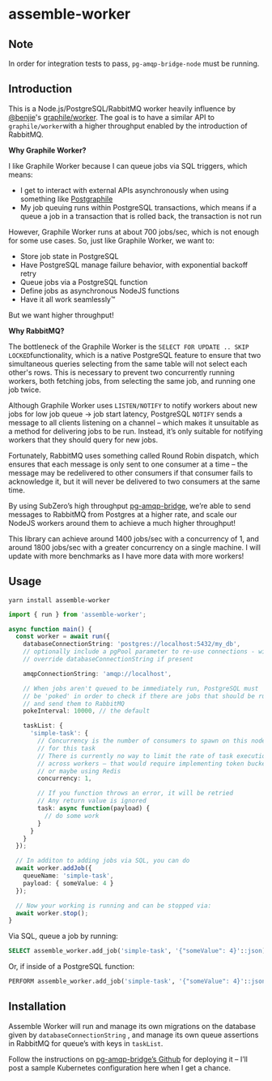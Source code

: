 # assemble-worker

## Note

In order for integration tests to pass, `pg-amqp-bridge-node` must be running.

## Introduction

This is a Node.js/PostgreSQL/RabbitMQ worker heavily influence by [@benjie](https://github.com/benjie)'s [graphile/worker](#).
The goal is to have a similar API to `graphile/worker`with a higher throughput enabled by the introduction of RabbitMQ.

**Why Graphile Worker?**

I like Graphile Worker because I can queue jobs via SQL triggers, which means:

- I get to interact with external APIs asynchronously when using something like [Postgraphile](https://github.com/graphile/postgraphile)
- My job queuing runs within PostgreSQL transactions, which means if a queue a job in a transaction that is rolled back, the transaction is not run

However, Graphile Worker runs at about 700 jobs/sec, which is not enough for some use cases.
So, just like Graphile Worker, we want to:

- Store job state in PostgreSQL
- Have PostgreSQL manage failure behavior, with exponential backoff retry
- Queue jobs via a PostgreSQL function
- Define jobs as asynchronous NodeJS functions
- Have it all work seamlessly™

But we want higher throughput!

**Why RabbitMQ?**

The bottleneck of the Graphile Worker is the `SELECT FOR UPDATE .. SKIP LOCKED`functionality, which is a native PostgreSQL feature to ensure that two simultaneous queries selecting from the same table will not select each other's rows. This is necessary to prevent two concurrently running workers, both fetching jobs, from selecting the same job, and running one job twice.

Although Graphile Worker uses `LISTEN/NOTIFY` to notify workers about new jobs for low job queue -> job start latency, PostgreSQL `NOTIFY` sends a message to all clients listening on a channel – which makes it unsuitable as a method for delivering jobs to be run. Instead, it’s only suitable for notifying workers that they should query for new jobs.

Fortunately, RabbitMQ uses something called Round Robin dispatch, which ensures that each message is only sent to one consumer at a time – the message may be redelivered to other consumers if that consumer fails to acknowledge it, but it will never be delivered to two consumers at the same time.

By using SubZero’s high throughput [pg-amqp-bridge](https://github.com/subzerocloud/pg-amqp-bridge/), we’re able to send messages to RabbitMQ from Postgres at a higher rate, and scale our NodeJS workers around them to achieve a much higher throughput!

This library can achieve around 1400 jobs/sec with a concurrency of 1, and around 1800 jobs/sec with a greater concurrency on
a single machine. I will update with more benchmarks as I have more data with more workers!

## Usage

```
yarn install assemble-worker
```

```typescript
import { run } from 'assemble-worker';

async function main() {
  const worker = await run({
    databaseConnectionString: 'postgres://localhost:5432/my_db',
    // optionally include a pgPool parameter to re-use connections - will
    // override databaseConnectionString if present

    amqpConnectionString: 'amqp://localhost',

    // When jobs aren't queued to be immediately run, PostgreSQL must
    // be 'poked' in order to check if there are jobs that should be run
    // and send them to RabbitMQ
    pokeInterval: 10000, // the default

    taskList: {
      'simple-task': {
        // Concurrency is the number of consumers to spawn on this node instance
        // for this task
        // There is currently no way to limit the rate of task execution
        // across workers – that would require implementing token buckets
        // or maybe using Redis
        concurrency: 1,

        // If you function throws an error, it will be retried
        // Any return value is ignored
        task: async function(payload) {
          // do some work
        }
      }
    }
  });

  // In additon to adding jobs via SQL, you can do
  await worker.addJob({
    queueName: 'simple-task',
    payload: { someValue: 4 }
  });

  // Now your working is running and can be stopped via:
  await worker.stop();
}
```

Via SQL, queue a job by running:

```sql
SELECT assemble_worker.add_job('simple-task', '{"someValue": 4}'::json);
```

Or, if inside of a PostgreSQL function:

```sql
PERFORM assemble_worker.add_job('simple-task', '{"someValue": 4}'::json);
```

## Installation

Assemble Worker will run and manage its own migrations on the database given by `databaseConnectionString` , and manage its own queue assertions in RabbitMQ for queue’s with keys in `taskList`.

Follow the instructions on [pg-amqp-bridge’s Github](https://github.com/subzerocloud/pg-amqp-bridge/) for deploying it – I’ll post a sample Kubernetes configuration here when I get a chance.
